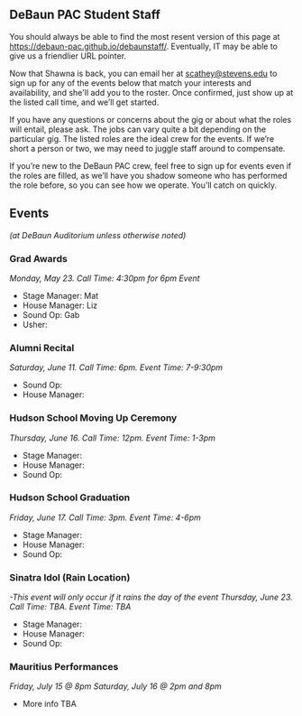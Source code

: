 ## DeBaun PAC Student Staff

You should always be able to find the most resent version of this page at <https://debaun-pac.github.io/debaunstaff/>. Eventually, IT may be able to give us a friendlier URL pointer.

Now that Shawna is back, you can email her at <scathey@stevens.edu>  to sign up for any of the events below that match your interests and availability, and she'll add you to the roster. Once confirmed, just show up at the listed call time, and we’ll get started.

If you have any questions or concerns about the gig or about what the roles will entail, please ask. The jobs can vary quite a bit depending on the particular gig. The listed roles are the ideal crew for the events. If we’re short a person or two, we may need to juggle staff around to compensate.

If you’re new to the DeBaun PAC crew, feel free to sign up for events even if the roles are filled, as we’ll have you shadow someone who has performed the role before, so you can see how we operate. You’ll catch on quickly.


## Events
*(at DeBaun Auditorium unless otherwise noted)*


### Grad Awards
*Monday, May 23. Call Time: 4:30pm for 6pm Event*

- Stage Manager: Mat
- House Manager: Liz
- Sound Op: Gab
- Usher: 


### Alumni Recital 
*Saturday, June 11. Call Time: 6pm. Event Time: 7-9:30pm*

- Sound Op:
- House Manager: 

### Hudson School Moving Up Ceremony
*Thursday, June 16. Call Time: 12pm. Event Time: 1-3pm*

- Stage Manager: 
- House Manager: 
- Sound Op: 


### Hudson School Graduation
*Friday, June 17. Call Time: 3pm. Event Time: 4-6pm*

- Stage Manager: 
- House Manager: 
- Sound Op: 


### Sinatra Idol (Rain Location)
*-This event will only occur if it rains the day of the event*
*Thursday, June 23. Call Time: TBA. Event Time: TBA*

- Stage Manager: 
- House Manager: 
- Sound Op:


### Mauritius Performances
*Friday, July 15 @ 8pm*
*Saturday, July 16 @ 2pm and 8pm*

- More info TBA 
